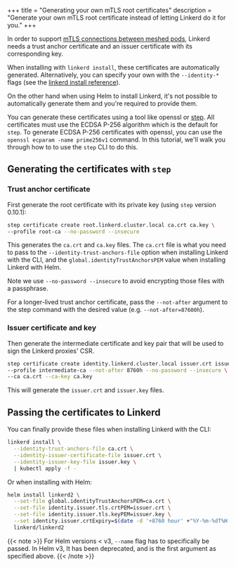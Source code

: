 +++
title = "Generating your own mTLS root certificates"
description = "Generate your own mTLS root certificate instead of letting Linkerd do it for you."
+++

In order to support [mTLS connections between meshed
pods](/2/features/automatic-mtls/), Linkerd needs a trust anchor certificate and
an issuer certificate with its corresponding key.

When installing with `linkerd install`, these certificates are automatically
generated. Alternatively, you can specify your own with the `--identity-*` flags
(see the [linkerd install reference](/2/reference/cli/install/)).

On the other hand when using Helm to install Linkerd, it's not possible to
automatically generate them and you're required to provide them.

You can generate these certificates using a tool like openssl or
[step](https://smallstep.com/cli/). All certificates must use the ECDSA P-256
algorithm which is the default for `step`. To generate ECDSA P-256 certificates
with openssl, you can use the `openssl ecparam -name prime256v1` command. In
this tutorial, we'll walk you through how to to use the `step` CLI to do this.

## Generating the certificates with `step`

### Trust anchor certificate

First generate the root certificate with its private key (using `step` version
0.10.1):

```bash
step certificate create root.linkerd.cluster.local ca.crt ca.key \
--profile root-ca --no-password --insecure
```

This generates the `ca.crt` and `ca.key` files. The `ca.crt` file is what you
need to pass to the `--identity-trust-anchors-file` option when installing
Linkerd with the CLI, and the `global.identityTrustAnchorsPEM` value when installing
Linkerd with Helm.

Note we use `--no-password --insecure` to avoid encrypting those files with a
passphrase.

For a longer-lived trust anchor certificate, pass the `--not-after` argument
to the step command with the desired value (e.g. `--not-after=87600h`).

### Issuer certificate and key

Then generate the intermediate certificate and key pair that will be used to
sign the Linkerd proxies' CSR.

```bash
step certificate create identity.linkerd.cluster.local issuer.crt issuer.key \
--profile intermediate-ca --not-after 8760h --no-password --insecure \
--ca ca.crt --ca-key ca.key
```

This will generate the `issuer.crt` and `issuer.key` files.

## Passing the certificates to Linkerd

You can finally provide these files when installing Linkerd with the CLI:

```bash
linkerd install \
  --identity-trust-anchors-file ca.crt \
  --identity-issuer-certificate-file issuer.crt \
  --identity-issuer-key-file issuer.key \
  | kubectl apply -f -
```

Or when installing with Helm:

```bash
helm install linkerd2 \
  --set-file global.identityTrustAnchorsPEM=ca.crt \
  --set-file identity.issuer.tls.crtPEM=issuer.crt \
  --set-file identity.issuer.tls.keyPEM=issuer.key \
  --set identity.issuer.crtExpiry=$(date -d '+8760 hour' +"%Y-%m-%dT%H:%M:%SZ") \
  linkerd/linkerd2
```

{{< note >}}
For Helm versions < v3, `--name` flag has to specifically be passed.
In Helm v3, It has been deprecated, and is the first argument as
 specified above.
{{< /note >}}
